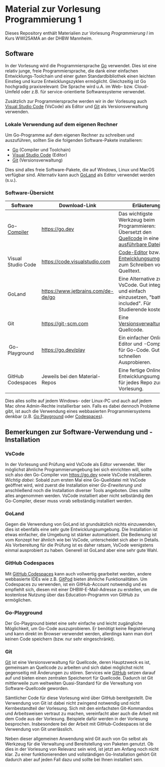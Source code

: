 # Material zur Vorlesung Programmierung 1

Dieses Repository enthält Materialien zur Vorlesung _Programmierung I_
im Kurs WWI25AMA an der DHBW Mannheim.

## Software

In der Vorlesung wird die Programmiersprache [Go](https://go.dev) verwendet.
Dies ist eine relativ junge, freie Programmiersprache, die dank einer einfachen
Entwicklungs-Toolchain und einer guten Standardbibliothek einen leichten Einstieg
und kurze Entwicklungszyklen ermöglicht.
Gleichzeitig ist Go hochgradig praxisrelevant:
Die Sprache wird u.A. im Web- bzw. Cloud-Umfeld oder z.B. für
service-orientierte Softwaresysteme verwendet.

Zusätzlich zur Programmiersprache werden wir in der Vorlesung auch
[Visual Studio Code](https://code.visualstudio.com) (VsCode) als Editor
und [Git](https://git-scm.com) als Versionsverwaltung verwenden.

### Lokale Verwendung auf dem eigenen Rechner

Um Go-Programme auf dem eigenen Rechner zu schreiben und auszuführen, sollten
Sie die folgenden Software-Pakete installieren:

- [Go](https://go.dev) (Compiler und Toolchain)
- [Visual Studio Code](https://code.visualstudio.com) (Editor)
- [Git](https://git-scm.com) (Versionsverwaltung)

Dies sind alles freie Software-Pakete, die auf Windows, Linux und MacOS
verfügbar sind. Alternativ kann auch [GoLand](https://www.jetbrains.com/de-de/go) als
Editor verwendet werden (s.u.).

### Software-Übersicht

| Software | Download-Link | Erläuterung
| --- | --- | ---
| Go-[Compiler](https://de.wikipedia.org/wiki/Compiler) | <https://go.dev>                     | Das wichtigste Werkzeug beim Programmieren: Übersetzt den [Quellcode](https://de.wikipedia.org/wiki/Quelltext) in eine [ausführbare Datei](https://de.wikipedia.org/wiki/Ausf%C3%BChrbare_Datei).
| Visual Studio Code                                    | <https://code.visualstudio.com>      | [Code-Editor](https://de.wikipedia.org/wiki/Editor_(Software)) bzw. [Entwicklungsumgebung](https://de.wikipedia.org/wiki/Integrierte_Entwicklungsumgebung) zum Schreiben von Quelltext.
| GoLand                                                | <https://www.jetbrains.com/de-de/go> | Eine Alternative zu VsCode. Gut integriert und einfach einzusetzen, "batteries included". Für Studierende kostenlos.
| Git                                                   | <https://git-scm.com>                | Eine [Versionsverwaltung](https://de.wikipedia.org/wiki/Versionsverwaltung) für Quellcode.
| Go-Playground                                         | <https://go.dev/play>                | Ein einfacher Online-Editor und -Compiler für Go-Code. Gut zum schnellen Ausprobieren.
| GitHub Codespaces                                                | Jeweils bei den Material-Repos                 | Eine fertige Online-Entwicklungsumgebung für jedes Repo zur Vorlesung.

Dies alles sollte auf jedem Windows- oder Linux-PC und auch auf jedem Mac
ohne Admin-Rechte installierbar sein.
Falls es dabei dennoch Probleme gibt, ist auch die Verwendung eines webbasierten
Programmiersystems denkbar (z.B. [Go Playground](https://go.dev/play) oder [Codespaces](https://github.com/features/codespaces)).

## Bemerkungen zur Software-Verwendung und -Installation

### VsCode

In der Vorlesung und Prüfung wird VsCode als Editor verwendet. Wer möglichst ähnliche Programmierumgebung bei sich einrichten will,
sollte sich also den Go-Compiler von <https://go.dev> sowie VsCode installieren.
_Wichtig dabei_: Sobald zum ersten Mal eine Go-Quelldatei mit VsCode geöffnet wird, wird zuerst die Installation einer _Go-Erweiterung_
und anschließend noch die Installation diverser Tools angeboten. Dies sollte alles angenommen werden.
VsCode installiert aber nicht selbständig den Go-Compiler, dieser muss vorab selbständig installiert werden.

### GoLand

Gegen die Verwendung von GoLand ist grundsätzlich nichts einzuwenden, dies ist ebenfalls eine sehr gute Entwicklungsumgebung.
Die Installation ist etwas einfacher, die Umgebung ist stärker automatisiert. Die Bedienung ist vom Konzept her ähnlich wie bei VsCode,
unterscheidet sich aber in Details.
Als Vorbereitung für die Prüfung ist es daher ratsam, VsCode wenigstens einmal ausprobiert zu haben.
Generell ist GoLand aber eine sehr gute Wahl.

### GitHub Codespaces

Mit [GitHub Codespaces](https://github.com/features/codespaces) kann auch vollwertig gearbeitet werden,
andere webbasierte IDEs wie z.B. [GitPod](https://www.gitpod.io) bieten ähnliche Funktionalitäten.
Um Codespaces zu verwenden, ist ein GitHub-Account notwendig und es empfiehlt sich,
diesen mit einer DHBW-E-Mail-Adresse zu erstellen, um die kostenlose Nutzung
über das Education-Programm von GitHub zu ermöglichen.

### Go-Playground

Der Go-Playground bietet eine sehr einfache und leicht zugängliche Möglichkeit,
um Go-Code auszuprobieren. Er benötigt keine Registrierung und kann direkt im Browser
verwendet werden, allerdings kann man dort keinen Code speichern (bzw. nur sehr eingeschränkt).

### Git

[Git](https://git-scm.com) ist eine Versionsverwaltung für Quellcode, deren Hauptzweck es ist, gemeinsam  an Quellcode zu arbeiten und sich dabei
möglichst nicht gegenseitig mit Änderungen zu stören.
Services wie [GitHub](https://github.com) setzen darauf auf und bieten einen zentralen Speicherort für Quellcode.
Dadurch ist Git mittlerweile zum weltweiten Quasi-Standard für die Verwaltung von Software-Quellcode geworden.

Sämtlicher Code für diese Vorlesung wird über GitHub bereitgestellt.
Die Verwendung von Git ist dabei nicht zwingend notwendig und nicht Kernbestandteil der Vorlesung.
Sich mit den einfachsten Git-Kommandos und Arbeitsweisen vertraut zu machen, vereinfacht aber auch die Arbeit mit dem Code aus der Vorlesung.
Beispiele dafür werden in der Vorlesung besprochen.
Insbesondere bei der Arbeit mit GitHub-Codespaces ist die Verwendung von Git unerlässlich.

Neben dieser allgemeinen Anwendung wird Git auch von Go selbst als Werkzeug für die Verwaltung und Bereitstellung von
Paketen genutzt. Ob dies in der Vorlesung von Relevanz sein wird, ist jetzt am Anfang noch nicht klar.
Zu einer funktionierenden und vollständigen Go-Installation gehört Git dadurch aber auf jeden Fall dazu und sollte bei Ihnen installiert sein.
